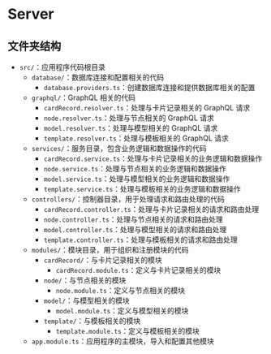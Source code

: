 # Server

## 文件夹结构

- `src/`：应用程序代码根目录
  - `database/`：数据库连接和配置相关的代码
    - `database.providers.ts`：创建数据库连接和提供数据库相关的配置
  - `graphql/`：GraphQL 相关的代码
    - `cardRecord.resolver.ts`：处理与卡片记录相关的 GraphQL 请求
    - `node.resolver.ts`：处理与节点相关的 GraphQL 请求
    - `model.resolver.ts`：处理与模型相关的 GraphQL 请求
    - `template.resolver.ts`：处理与模板相关的 GraphQL 请求
  - `services/`：服务目录，包含业务逻辑和数据操作的代码
    - `cardRecord.service.ts`：处理与卡片记录相关的业务逻辑和数据操作
    - `node.service.ts`：处理与节点相关的业务逻辑和数据操作
    - `model.service.ts`：处理与模型相关的业务逻辑和数据操作
    - `template.service.ts`：处理与模板相关的业务逻辑和数据操作
  - `controllers/`：控制器目录，用于处理请求和路由处理的代码
    - `cardRecord.controller.ts`：处理与卡片记录相关的请求和路由处理
    - `node.controller.ts`：处理与节点相关的请求和路由处理
    - `model.controller.ts`：处理与模型相关的请求和路由处理
    - `template.controller.ts`：处理与模板相关的请求和路由处理
  - `modules/`：模块目录，用于组织和注册模块的代码
    - `cardRecord/`：与卡片记录相关的模块
      - `cardRecord.module.ts`：定义与卡片记录相关的模块
    - `node/`：与节点相关的模块
      - `node.module.ts`：定义与节点相关的模块
    - `model/`：与模型相关的模块
      - `model.module.ts`：定义与模型相关的模块
    - `template/`：与模板相关的模块
      - `template.module.ts`：定义与模板相关的模块
  - `app.module.ts`：应用程序的主模块，导入和配置其他模块

